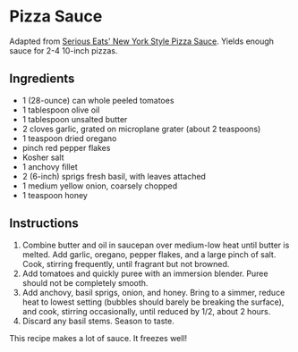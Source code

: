 # Pizza Sauce

Adapted from [Serious Eats' New York Style Pizza Sauce](http://www.seriouseats.com/recipes/2010/10/new-york-style-pizza-sauce.html). Yields enough sauce for 2-4 10-inch pizzas.

## Ingredients

- 1 (28-ounce) can whole peeled tomatoes
- 1 tablespoon olive oil
- 1 tablespoon unsalted butter
- 2 cloves garlic, grated on microplane grater (about 2 teaspoons)
- 1 teaspoon dried oregano
- pinch red pepper flakes
- Kosher salt
- 1 anchovy fillet
- 2 (6-inch) sprigs fresh basil, with leaves attached
- 1 medium yellow onion, coarsely chopped
- 1 teaspoon honey

## Instructions

1. Combine butter and oil in saucepan over medium-low heat until butter is melted. Add garlic, oregano, pepper flakes, and a large pinch of salt. Cook, stirring frequently, until fragrant but not browned.
2. Add tomatoes and quickly puree with an immersion blender. Puree should not be completely smooth.
3. Add anchovy, basil sprigs, onion, and honey. Bring to a simmer, reduce heat to lowest setting (bubbles should barely be breaking the surface), and cook, stirring occasionally, until reduced by 1/2, about 2 hours.
4. Discard any basil stems. Season to taste.

This recipe makes a lot of sauce. It freezes well!

